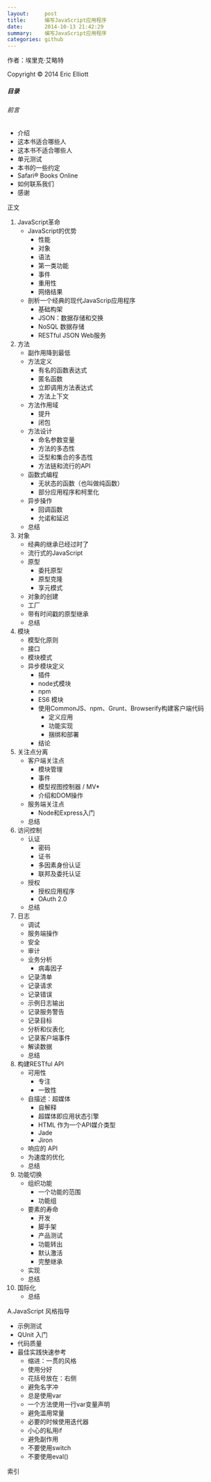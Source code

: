 ```yaml
---
layout:     post
title:      编写JavaScript应用程序
date:       2014-10-13 21:42:29
summary:    编写JavaScript应用程序
categories: github
---
```



作者：埃里克·艾略特

Copyright © 2014 Eric Elliott

##### 目录

###### 前言

 - 介绍
 - 这本书适合哪些人
 - 这本书不适合哪些人
 - 单元测试
 - 本书的一些约定
 - Safari® Books Online
 - 如何联系我们
 - 感谢
 
    
 正文

1. JavaScript革命
    * JavaScript的优势
      * 性能
      * 对象
      * 语法
      * 第一类功能
      * 事件
      * 重用性
      * 网络结果 
    * 剖析一个经典的现代JavaScrip应用程序
      * 基础构架
      * JSON：数据存储和交换
      * NoSQL 数据存储
      * RESTful JSON Web服务
2. 方法
    * 副作用降到最低
    * 方法定义
      * 有名的函数表达式
      * 匿名函数
      * 立即调用方法表达式
      * 方法上下文
    * 方法作用域
      * 提升
      * 闭包
    * 方法设计
      * 命名参数变量
      * 方法的多态性
      * 泛型和集合的多态性
      * 方法链和流行的API
    * 函数式编程
      * 无状态的函数（也叫做纯函数）
      * 部分应用程序和柯里化
    * 异步操作
      * 回调函数
      * 允诺和延迟
    * 总结
3. 对象
    * 经典的继承已经过时了
    * 流行式的JavaScript
    * 原型
      * 委托原型
      * 原型克隆
      * 享元模式
    * 对象的创建
    * 工厂
    * 带有时间戳的原型继承
    * 总结
4. 模块
    * 模型化原则
    * 接口
    * 模块模式
    * 异步模块定义
      * 插件
      * node式模块
      * npm
      * ES6 模块
      * 使用CommonJS、npm、Grunt、Browserify构建客户端代码
        * 定义应用
        * 功能实现
        * 捆绑和部署
      * 结论
5. 关注点分离
      * 客户端关注点
        * 模块管理
        * 事件
        * 模型视图控制器 / MV*
        * 介绍和DOM操作
      * 服务端关注点
        * Node和Express入门
      * 总结
6. 访问控制
      * 认证
        * 密码
        * 证书
        * 多因素身份认证
        * 联邦及委托认证
      * 授权
        * 授权应用程序
        * OAuth 2.0
      * 总结
7. 日志
      * 调试
      * 服务端操作
      * 安全
      * 审计
      * 业务分析
        * 病毒因子
      * 记录清单
      * 记录请求
      * 记录错误
      * 示例日志输出
      * 记录服务警告
      * 记录目标
      * 分析和仪表化
      * 记录客户端事件
      * 解读数据
      * 总结
8. 构建RESTful API
      * 可用性
        * 专注
        * 一致性
      * 自描述：超媒体
        * 自解释
        * 超媒体即应用状态引擎
        * HTML 作为一个API媒介类型
        * Jade
        * Jiron
      * 响应的 API
      * 为速度的优化
      * 总结
9. 功能切换
      * 组织功能
        * 一个功能的范围
        * 功能组
      * 要素的寿命
        * 开发
        * 脚手架
        * 产品测试
        * 功能转出
        * 默认激活
        * 完整继承
      * 实现
      * 总结
10. 国际化
      * 总结

A.JavaScript 风格指导

  * 示例测试
  * QUnit 入门
  * 代码质量
  * 最佳实践快速参考
      * 缩进：一贯的风格
      * 使用分好
      * 花括号放在：右侧
      * 避免名字冲
      * 总是使用var
      * 一个方法使用一行var变量声明
      * 避免滥用常量
      * 必要的时候使用迭代器
      * 小心的私用if
      * 避免副作用
      * 不要使用switch
      * 不要使用eval()

索引

 

  